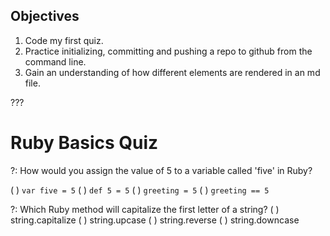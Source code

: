 ## Objectives

1. Code my first quiz.
2. Practice initializing, committing and pushing a repo to github from the command line.
3. Gain an understanding of how different elements are rendered in an md file. 


???

# Ruby Basics Quiz

?: How would you assign the value of 5 to a variable called 'five' in Ruby?

( ) `var five = 5`
( ) `def 5 = 5` 
( ) `greeting = 5`
( ) `greeting == 5`

?: Which Ruby method will capitalize the first letter of a string?
( ) string.capitalize
( ) string.upcase
( ) string.reverse
( ) string.downcase


